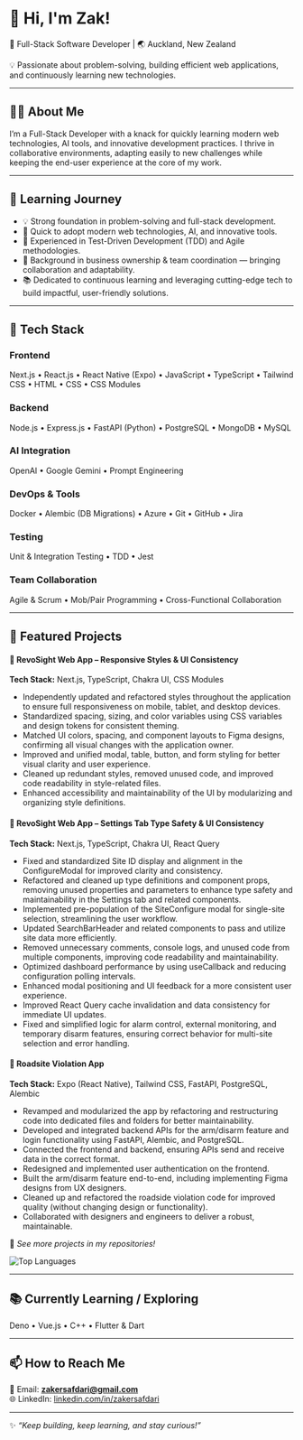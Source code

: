 # 👋 Hi, I'm Zak!
🎯 Full-Stack Software Developer | 🌏 Auckland, New Zealand  

💡 Passionate about problem-solving, building efficient web applications, and continuously learning new technologies.  

---

## 👩‍💻 About Me
I’m a Full-Stack Developer with a knack for quickly learning modern web technologies, AI tools, and innovative development practices. I thrive in collaborative environments, adapting easily to new challenges while keeping the end-user experience at the core of my work.

---

## 🌱 Learning Journey
- 💡 Strong foundation in problem-solving and full-stack development.  
- 🚀 Quick to adopt modern web technologies, AI, and innovative tools.  
- 🧪 Experienced in Test-Driven Development (TDD) and Agile methodologies.  
- 🤝 Background in business ownership & team coordination — bringing collaboration and adaptability.  
- 📚 Dedicated to continuous learning and leveraging cutting-edge tech to build impactful, user-friendly solutions.  

---

## 🔨 Tech Stack

### **Frontend**  
Next.js • React.js • React Native (Expo) • JavaScript • TypeScript • Tailwind CSS • HTML • CSS • CSS Modules  

### **Backend**  
Node.js • Express.js • FastAPI (Python) • PostgreSQL • MongoDB • MySQL  

### **AI Integration**  
OpenAI • Google Gemini • Prompt Engineering  

### **DevOps & Tools**  
Docker • Alembic (DB Migrations) • Azure • Git • GitHub • Jira  

### **Testing**  
Unit & Integration Testing • TDD • Jest  

### **Team Collaboration**  
Agile & Scrum • Mob/Pair Programming • Cross-Functional Collaboration  

---

## 📂 Featured Projects

#### 🚦 **RevoSight Web App – Responsive Styles & UI Consistency**  
**Tech Stack:** Next.js, TypeScript, Chakra UI, CSS Modules

- Independently updated and refactored styles throughout the application to ensure full responsiveness on mobile, tablet, and desktop devices.
- Standardized spacing, sizing, and color variables using CSS variables and design tokens for consistent theming.
- Matched UI colors, spacing, and component layouts to Figma designs, confirming all visual changes with the application owner.
- Improved and unified modal, table, button, and form styling for better visual clarity and user experience.
- Cleaned up redundant styles, removed unused code, and improved code readability in style-related files.
- Enhanced accessibility and maintainability of the UI by modularizing and organizing style definitions.

#### 🚦 **RevoSight Web App – Settings Tab Type Safety & UI Consistency**  
**Tech Stack:** Next.js, TypeScript, Chakra UI, React Query

- Fixed and standardized Site ID display and alignment in the ConfigureModal for improved clarity and consistency.
- Refactored and cleaned up type definitions and component props, removing unused properties and parameters to enhance type safety and maintainability in the Settings tab and related components.
- Implemented pre-population of the SiteConfigure modal for single-site selection, streamlining the user workflow.
- Updated SearchBarHeader and related components to pass and utilize site data more efficiently.
- Removed unnecessary comments, console logs, and unused code from multiple components, improving code readability and maintainability.
- Optimized dashboard performance by using useCallback and reducing configuration polling intervals.
- Enhanced modal positioning and UI feedback for a more consistent user experience.
- Improved React Query cache invalidation and data consistency for immediate UI updates.
- Fixed and simplified logic for alarm control, external monitoring, and temporary disarm features, ensuring correct behavior for multi-site selection and error handling.

#### 🚦 **Roadsite Violation App**  
**Tech Stack:** Expo (React Native), Tailwind CSS, FastAPI, PostgreSQL, Alembic  

- Revamped and modularized the app by refactoring and restructuring code into dedicated files and folders for better maintainability.  
- Developed and integrated backend APIs for the arm/disarm feature and login functionality using FastAPI, Alembic, and PostgreSQL.  
- Connected the frontend and backend, ensuring APIs send and receive data in the correct format.  
- Redesigned and implemented user authentication on the frontend.  
- Built the arm/disarm feature end-to-end, including implementing Figma designs from UX designers.  
- Cleaned up and refactored the roadside violation code for improved quality (without changing design or functionality).  
- Collaborated with designers and engineers to deliver a robust, maintainable.


📌 *See more projects in my repositories!*  

![Top Languages](https://github-readme-stats.vercel.app/api/top-langs/?username=Safdari10&layout=compact&theme=radical)  

---

## 📚 Currently Learning / Exploring  
Deno • Vue.js • C++ • Flutter & Dart  

---

## 📫 How to Reach Me
📧 Email: **zakersafdari@gmail.com**  
🌐 LinkedIn: [linkedin.com/in/zakersafdari](https://www.linkedin.com/in/zakersafdari)  

---

✨ *“Keep building, keep learning, and stay curious!”*
